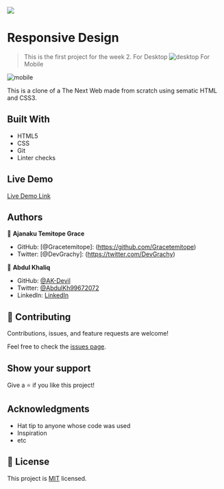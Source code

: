 ![](https://img.shields.io/badge/Microverse-blueviolet)

# Responsive Design

> This is the first project for the week 2.
> For Desktop
![desktop](https://user-images.githubusercontent.com/58818795/101042646-452ac580-3532-11eb-8344-f0d1caf015e6.png)
> For Mobile

![mobile](https://user-images.githubusercontent.com/58818795/101042680-4d830080-3532-11eb-8b34-7a854e367e06.png)

This is a clone of a The Next Web made from scratch using sematic HTML and CSS3.

## Built With

- HTML5
- CSS
- Git
- Linter checks

## Live Demo

[Live Demo Link](https://gracetemitope.github.io/TNW-Project/)

## Authors

👤 **Ajanaku Temitope Grace**


- GitHub: [@Gracetemitope]: (https://github.com/Gracetemitope)
- Twitter: [@DevGrachy]: (https://twitter.com/DevGrachy)


👤 **Abdul Khaliq**

- GitHub: [@AK-Devil](https://github.com/AK-Devil)
- Twitter: [@AbdulKh99672072](https://twitter.com/AbdulKh99672072)
- LinkedIn: [LinkedIn](https://linkedin.com/abdul-khaliq-89452b1a9)

## 🤝 Contributing

Contributions, issues, and feature requests are welcome!

Feel free to check the [issues page](issues/).

## Show your support

Give a ⭐️ if you like this project!

## Acknowledgments

- Hat tip to anyone whose code was used
- Inspiration
- etc

## 📝 License

This project is [MIT](lic.url) licensed.
